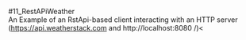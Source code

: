 #11_RestAPiWeather<br>
An Example of an RstApi-based client interacting with an HTTP server<br>
(https://api.weatherstack.com and http://localhost:8080 /)<

